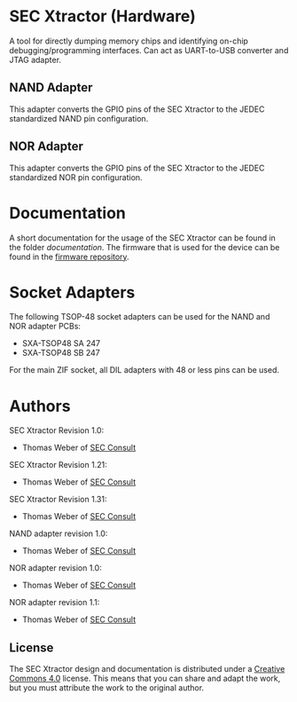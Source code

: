 # SEC Xtractor (Hardware)
A tool for directly dumping memory chips and identifying on-chip debugging/programming interfaces. Can act as UART-to-USB converter and JTAG adapter. 

## NAND Adapter
This adapter converts the GPIO pins of the SEC Xtractor to the JEDEC standardized NAND pin configuration.

## NOR Adapter
This adapter converts the GPIO pins of the SEC Xtractor to the JEDEC standardized NOR pin configuration.

# Documentation
A short documentation for the usage of the SEC Xtractor can be found in the folder *documentation*.
The firmware that is used for the device can be found in the [firmware repository][3].

# Socket Adapters
The following TSOP-48 socket adapters can be used for the NAND and NOR adapter PCBs:
* SXA-TSOP48 SA 247
* SXA-TSOP48 SB 247

For the main ZIF socket, all DIL adapters with 48 or less pins can be used.

# Authors
SEC Xtractor Revision 1.0:
* Thomas Weber of [SEC Consult][1]

SEC Xtractor Revision 1.21:
* Thomas Weber of [SEC Consult][1]

SEC Xtractor Revision 1.31:
* Thomas Weber of [SEC Consult][1]

NAND adapter revision 1.0:
* Thomas Weber of [SEC Consult][1]

NOR adapter revision 1.0:
* Thomas Weber of [SEC Consult][1]

NOR adapter revision 1.1:
* Thomas Weber of [SEC Consult][1]

## License
The SEC Xtractor design and documentation is distributed under a [Creative Commons 4.0][2] license. This means that you can share and adapt the work, but you must attribute the work to the original author.

[1]: https://www.sec-consult.com
[2]: https://creativecommons.org/licenses/by-nc-sa/4.0/
[3]: https://github.com/sec-consult/SEC-Xtractor_Firmware
